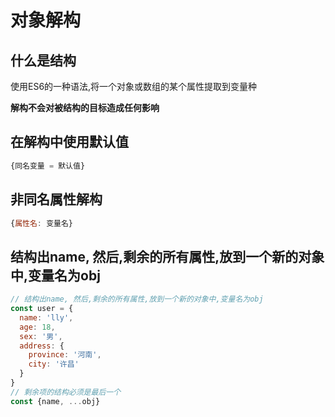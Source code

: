 # 对象解构

## 什么是结构

使用ES6的一种语法,将一个对象或数组的某个属性提取到变量种

**解构不会对被结构的目标造成任何影响**

## 在解构中使用默认值
```js
{同名变量 = 默认值}
```

## 非同名属性解构

```js
{属性名: 变量名}

```

## 结构出name, 然后,剩余的所有属性,放到一个新的对象中,变量名为obj

```js
// 结构出name, 然后,剩余的所有属性,放到一个新的对象中,变量名为obj
const user = {
  name: 'lly',
  age: 18,
  sex: '男',
  address: {
    province: '河南',
    city: '许昌'
  }
}
// 剩余项的结构必须是最后一个
const {name, ...obj}
```
